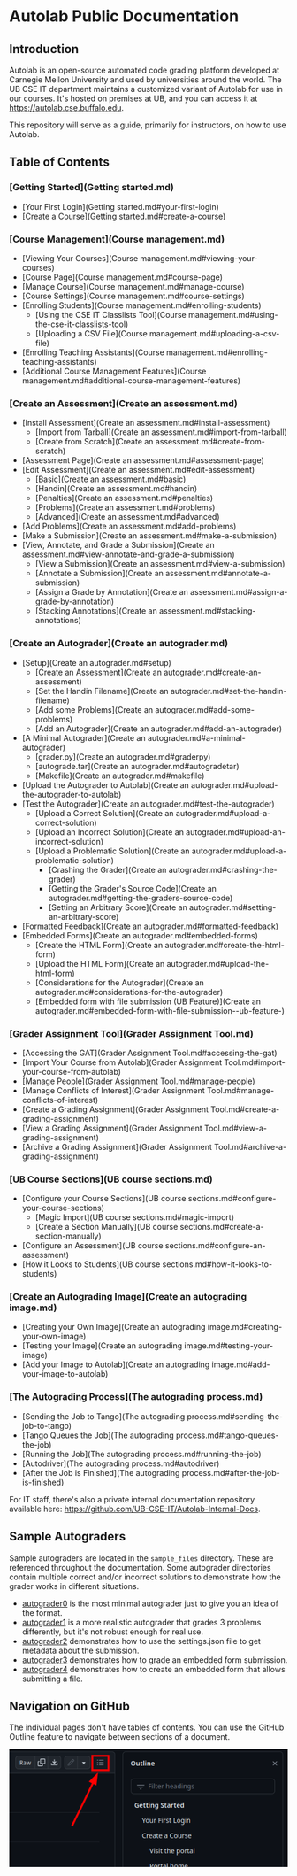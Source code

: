 # Autolab Public Documentation

## Introduction

Autolab is an open-source automated code grading platform developed at Carnegie Mellon University and used by
universities around the world. The UB CSE IT department maintains a customized variant of Autolab for use in our
courses. It's hosted on premises at UB, and you can access it at <https://autolab.cse.buffalo.edu>.

This repository will serve as a guide, primarily for instructors, on how to use Autolab.

## Table of Contents

### [Getting Started](Getting started.md)

* [Your First Login](Getting started.md#your-first-login)
* [Create a Course](Getting started.md#create-a-course)

### [Course Management](Course management.md)

* [Viewing Your Courses](Course management.md#viewing-your-courses)
* [Course Page](Course management.md#course-page)
* [Manage Course](Course management.md#manage-course)
* [Course Settings](Course management.md#course-settings)
* [Enrolling Students](Course management.md#enrolling-students)
    * [Using the CSE IT Classlists Tool](Course management.md#using-the-cse-it-classlists-tool)
    * [Uploading a CSV File](Course management.md#uploading-a-csv-file)
* [Enrolling Teaching Assistants](Course management.md#enrolling-teaching-assistants)
* [Additional Course Management Features](Course management.md#additional-course-management-features)

### [Create an Assessment](Create an assessment.md)

* [Install Assessment](Create an assessment.md#install-assessment)
    * [Import from Tarball](Create an assessment.md#import-from-tarball)
    * [Create from Scratch](Create an assessment.md#create-from-scratch)
* [Assessment Page](Create an assessment.md#assessment-page)
* [Edit Assessment](Create an assessment.md#edit-assessment)
    * [Basic](Create an assessment.md#basic)
    * [Handin](Create an assessment.md#handin)
    * [Penalties](Create an assessment.md#penalties)
    * [Problems](Create an assessment.md#problems)
    * [Advanced](Create an assessment.md#advanced)
* [Add Problems](Create an assessment.md#add-problems)
* [Make a Submission](Create an assessment.md#make-a-submission)
* [View, Annotate, and Grade a Submission](Create an assessment.md#view-annotate-and-grade-a-submission)
    * [View a Submission](Create an assessment.md#view-a-submission)
    * [Annotate a Submission](Create an assessment.md#annotate-a-submission)
    * [Assign a Grade by Annotation](Create an assessment.md#assign-a-grade-by-annotation)
    * [Stacking Annotations](Create an assessment.md#stacking-annotations)

### [Create an Autograder](Create an autograder.md)

* [Setup](Create an autograder.md#setup)
    * [Create an Assessment](Create an autograder.md#create-an-assessment)
    * [Set the Handin Filename](Create an autograder.md#set-the-handin-filename)
    * [Add some Problems](Create an autograder.md#add-some-problems)
    * [Add an Autograder](Create an autograder.md#add-an-autograder)
* [A Minimal Autograder](Create an autograder.md#a-minimal-autograder)
    * [grader.py](Create an autograder.md#graderpy)
    * [autograde.tar](Create an autograder.md#autogradetar)
    * [Makefile](Create an autograder.md#makefile)
* [Upload the Autograder to Autolab](Create an autograder.md#upload-the-autograder-to-autolab)
* [Test the Autograder](Create an autograder.md#test-the-autograder)
    * [Upload a Correct Solution](Create an autograder.md#upload-a-correct-solution)
    * [Upload an Incorrect Solution](Create an autograder.md#upload-an-incorrect-solution)
    * [Upload a Problematic Solution](Create an autograder.md#upload-a-problematic-solution)
        * [Crashing the Grader](Create an autograder.md#crashing-the-grader)
        * [Getting the Grader's Source Code](Create an autograder.md#getting-the-graders-source-code)
        * [Setting an Arbitrary Score](Create an autograder.md#setting-an-arbitrary-score)
* [Formatted Feedback](Create an autograder.md#formatted-feedback)
* [Embedded Forms](Create an autograder.md#embedded-forms)
    * [Create the HTML Form](Create an autograder.md#create-the-html-form)
    * [Upload the HTML Form](Create an autograder.md#upload-the-html-form)
    * [Considerations for the Autograder](Create an autograder.md#considerations-for-the-autograder)
    * [Embedded form with file submission (UB Feature)](Create an autograder.md#embedded-form-with-file-submission--ub-feature-)

### [Grader Assignment Tool](Grader Assignment Tool.md)

* [Accessing the GAT](Grader Assignment Tool.md#accessing-the-gat)
* [Import Your Course from Autolab](Grader Assignment Tool.md#import-your-course-from-autolab)
* [Manage People](Grader Assignment Tool.md#manage-people)
* [Manage Conflicts of Interest](Grader Assignment Tool.md#manage-conflicts-of-interest)
* [Create a Grading Assignment](Grader Assignment Tool.md#create-a-grading-assignment)
* [View a Grading Assignment](Grader Assignment Tool.md#view-a-grading-assignment)
* [Archive a Grading Assignment](Grader Assignment Tool.md#archive-a-grading-assignment)

### [UB Course Sections](UB course sections.md)

* [Configure your Course Sections](UB course sections.md#configure-your-course-sections)
    * [Magic Import](UB course sections.md#magic-import)
    * [Create a Section Manually](UB course sections.md#create-a-section-manually)
* [Configure an Assessment](UB course sections.md#configure-an-assessment)
* [How it Looks to Students](UB course sections.md#how-it-looks-to-students)

### [Create an Autograding Image](Create an autograding image.md)

* [Creating your Own Image](Create an autograding image.md#creating-your-own-image)
* [Testing your Image](Create an autograding image.md#testing-your-image)
* [Add your Image to Autolab](Create an autograding image.md#add-your-image-to-autolab)

### [The Autograding Process](The autograding process.md)

* [Sending the Job to Tango](The autograding process.md#sending-the-job-to-tango)
* [Tango Queues the Job](The autograding process.md#tango-queues-the-job)
* [Running the Job](The autograding process.md#running-the-job)
* [Autodriver](The autograding process.md#autodriver)
* [After the Job is Finished](The autograding process.md#after-the-job-is-finished)

For IT staff, there's also a private internal documentation repository available
here: <https://github.com/UB-CSE-IT/Autolab-Internal-Docs>.

## Sample Autograders

Sample autograders are located in the `sample_files` directory. These are referenced throughout the documentation. Some
autograder directories contain multiple correct and/or incorrect solutions to demonstrate how the grader works in
different situations.

* [autograder0](sample_files/autograder0) is the most minimal autograder just to give you an idea of the format.
* [autograder1](sample_files/autograder1) is a more realistic autograder that grades 3 problems differently, but it's
  not robust enough for real use.
* [autograder2](sample_files/autograder2) demonstrates how to use the settings.json file to get metadata about the
  submission.
* [autograder3](sample_files/autograder3) demonstrates how to grade an embedded form submission.
* [autograder4](sample_files/autograder4) demonstrates how to create an embedded form that allows submitting a file.

## Navigation on GitHub

The individual pages don't have tables of contents. You can use the GitHub Outline feature to navigate between sections
of a document.

![GitHub tables of contents](screenshots/github_table_of_contents.png)